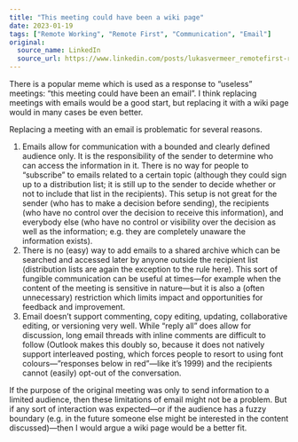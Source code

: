 ```yaml
---
title: "This meeting could have been a wiki page"
date: 2023-01-19
tags: ["Remote Working", "Remote First", "Communication", "Email"]
original:
  source_name: LinkedIn
  source_url: https://www.linkedin.com/posts/lukasvermeer_remotefirst-remoteworking-communication-activity-7021790902478065664-AIlO
---
```


There is a popular meme which is used as a response to “useless” meetings: “this meeting could have been an email”. I think replacing meetings with emails would be a good start, but replacing it with a wiki page would in many cases be even better.

Replacing a meeting with an email is problematic for several reasons.

1. Emails allow for communication with a bounded and clearly defined audience only. It is the responsibility of the sender to determine who can access the information in it. There is no way for people to “subscribe” to emails related to a certain topic (although they could sign up to a distribution list; it is still up to the sender to decide whether or not to include that list in the recipients). This setup is not great for the sender (who has to make a decision before sending), the recipients (who have no control over the decision to receive this information), and everybody else (who have no control or visibility over the decision as well as the information; e.g. they are completely unaware the information exists).
2. There is no (easy) way to add emails to a shared archive which can be searched and accessed later by anyone outside the recipient list (distribution lists are again the exception to the rule here). This sort of fungible communication can be useful at times—for example when the content of the meeting is sensitive in nature—but it is also a (often unnecessary) restriction which limits impact and opportunities for feedback and improvement.
3. Email doesn’t support commenting, copy editing, updating, collaborative editing, or versioning very well. While “reply all” does allow for discussion, long email threads with inline comments are difficult to follow (Outlook makes this doubly so, because it does not natively support interleaved posting, which forces people to resort to using font colours—”responses below in red”—like it’s 1999) and the recipients cannot (easily) opt-out of the conversation.

If the purpose of the original meeting was only to send information to a limited audience, then these limitations of email might not be a problem. But if any sort of interaction was expected—or if the audience has a fuzzy boundary (e.g. in the future someone else might be interested in the content discussed)—then I would argue a wiki page would be a better fit.
